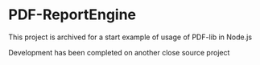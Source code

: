 # PDF-ReportEngine
 
This project is archived for a start example of usage of PDF-lib in Node.js

Development has been completed on another close source project
